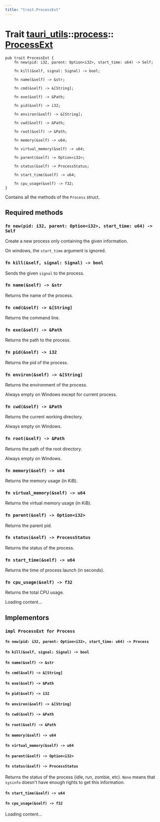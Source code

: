 ```yaml
---
title: "trait.ProcessExt"
---
```


# Trait [tauri_utils](/docs/api/rust/tauri_utils/../index.html)::​[process](/docs/api/rust/tauri_utils/index.html)::​[ProcessExt](/docs/api/rust/tauri_utils/)

    pub trait ProcessExt {
        fn new(pid: i32, parent: Option<i32>, start_time: u64) -> Self;

        fn kill(&self, signal: Signal) -> bool;

        fn name(&self) -> &str;

        fn cmd(&self) -> &[String];

        fn exe(&self) -> &Path;

        fn pid(&self) -> i32;

        fn environ(&self) -> &[String];

        fn cwd(&self) -> &Path;

        fn root(&self) -> &Path;

        fn memory(&self) -> u64;

        fn virtual_memory(&self) -> u64;

        fn parent(&self) -> Option<i32>;

        fn status(&self) -> ProcessStatus;

        fn start_time(&self) -> u64;

        fn cpu_usage(&self) -> f32;
    }

Contains all the methods of the `Process` struct.

## Required methods

### `fn new(pid: i32, parent: Option<i32>, start_time: u64) -> Self`

Create a new process only containing the given information.

On windows, the `start_time` argument is ignored.

### `fn kill(&self, signal: Signal) -> bool`

Sends the given `signal` to the process.

### `fn name(&self) -> &str`

Returns the name of the process.

### `fn cmd(&self) -> &[String]`

Returns the command line.

### `fn exe(&self) -> &Path`

Returns the path to the process.

### `fn pid(&self) -> i32`

Returns the pid of the process.

### `fn environ(&self) -> &[String]`

Returns the environment of the process.

Always empty on Windows except for current process.

### `fn cwd(&self) -> &Path`

Returns the current working directory.

Always empty on Windows.

### `fn root(&self) -> &Path`

Returns the path of the root directory.

Always empty on Windows.

### `fn memory(&self) -> u64`

Returns the memory usage (in KiB).

### `fn virtual_memory(&self) -> u64`

Returns the virtual memory usage (in KiB).

### `fn parent(&self) -> Option<i32>`

Returns the parent pid.

### `fn status(&self) -> ProcessStatus`

Returns the status of the process.

### `fn start_time(&self) -> u64`

Returns the time of process launch (in seconds).

### `fn cpu_usage(&self) -> f32`

Returns the total CPU usage.

Loading content...

## Implementors

### `impl ProcessExt for Process`

#### `fn new(pid: i32, parent: Option<i32>, start_time: u64) -> Process`

#### `fn kill(&self, signal: Signal) -> bool`

#### `fn name(&self) -> &str`

#### `fn cmd(&self) -> &[String]`

#### `fn exe(&self) -> &Path`

#### `fn pid(&self) -> i32`

#### `fn environ(&self) -> &[String]`

#### `fn cwd(&self) -> &Path`

#### `fn root(&self) -> &Path`

#### `fn memory(&self) -> u64`

#### `fn virtual_memory(&self) -> u64`

#### `fn parent(&self) -> Option<i32>`

#### `fn status(&self) -> ProcessStatus`

Returns the status of the process (idle, run, zombie, etc). `None` means that `sysinfo` doesn't have enough rights to get this information.

#### `fn start_time(&self) -> u64`

#### `fn cpu_usage(&self) -> f32`

Loading content...
